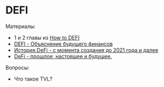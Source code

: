 # DEFI

Материалы:

* 1 и 2 главы из [How to DEFI](https://assets.coingecko.com/books/how-to-defi/How_to_DeFi_Russian.pdf)
* [DEFI - Объяснение будущего финансов](https://www.youtube.com/watch?v=_yd_4INz7_E&t=12s)
* [История DeFi - с момента создания до 2021 года и далее](https://www.youtube.com/watch?v=8zspbR5V8ro)
* [DeFi - прошлое, настоящее и будущее.](https://www.youtube.com/watch?v=XMf9l5zVxIc)


Вопросы:

* Что такое TVL?
